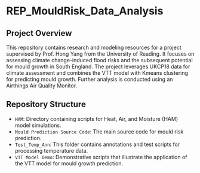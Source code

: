 # REP_MouldRisk_Data_Analysis

## Project Overview
This repository contains research and modeling resources for a project supervised by Prof. Hong Yang from the University of Reading. It focuses on assessing climate change-induced flood risks and the subsequent potential for mould growth in South England. The project leverages UKCP18 data for climate assessment and combines the VTT model with Kmeans clustering for predicting mould growth. Further analysis is conducted using an Airthings Air Quality Monitor.

## Repository Structure
- `HAM`: Directory containing scripts for Heat, Air, and Moisture (HAM) model simulations.
- `Mould Prediction Source Code`: The main source code for mould risk prediction.
- `Test_Temp_Ann`: This folder contains annotations and test scripts for processing temperature data.
- `VTT Model Demo`: Demonstrative scripts that illustrate the application of the VTT model for mould growth prediction.

